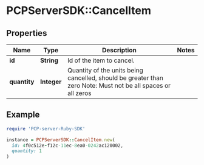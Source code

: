 # PCPServerSDK::CancelItem

## Properties

| Name | Type | Description | Notes |
| ---- | ---- | ----------- | ----- |
| **id** | **String** | Id of the item to cancel. |  |
| **quantity** | **Integer** | Quantity of the units being cancelled, should be greater than zero Note: Must not be all spaces or all zeros |  |

## Example

```ruby
require 'PCP-server-Ruby-SDK'

instance = PCPServerSDK::CancelItem.new(
  id: 4f0c512e-f12c-11ec-8ea0-0242ac120002,
  quantity: 1
)
```

